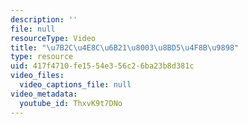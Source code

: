 ```yaml
---
description: ''
file: null
resourceType: Video
title: "\u7B2C\u4E8C\u6B21\u8003\u8BD5\u4F8B\u9898"
type: resource
uid: 417f4710-fe15-54e3-56c2-6ba23b8d381c
video_files:
  video_captions_file: null
video_metadata:
  youtube_id: ThxvK9t7DNo
---
```


